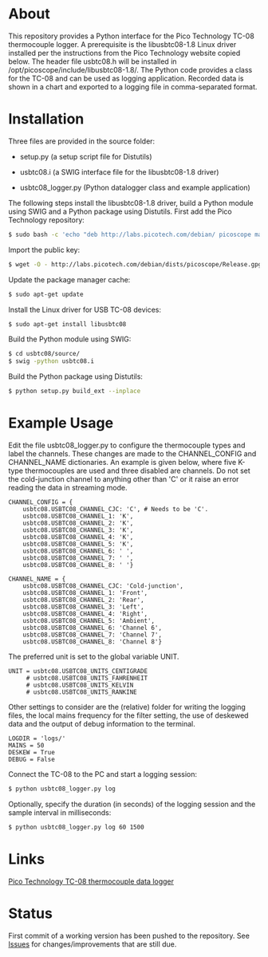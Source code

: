About
===

This repository provides a Python interface for the Pico Technology TC-08 thermocouple logger. A prerequisite is the libusbtc08-1.8 Linux driver installed per the instructions from the Pico Technology website copied below. The header file usbtc08.h will be installed in /opt/picoscope/include/libusbtc08-1.8/. The Python code provides a class for the TC-08 and can be used as logging application. Recorded data is shown in a chart and exported to a logging file in comma-separated format.

Installation
===

Three files are provided in the source folder:

* setup.py (a setup script file for Distutils)

* usbtc08.i (a SWIG interface file for the libusbtc08-1.8 driver)

* usbtc08_logger.py (Python datalogger class and example application)

The following steps install the libusbtc08-1.8 driver, build a Python module using SWIG and a Python package using Distutils. First add the Pico Technology repository:

```bash
$ sudo bash -c 'echo "deb http://labs.picotech.com/debian/ picoscope main" >/etc/apt/sources.list.d/picoscope.list'
```

Import the public key:

```bash
$ wget -O - http://labs.picotech.com/debian/dists/picoscope/Release.gpg.key | sudo apt-key add -
```

Update the package manager cache:

```bash
$ sudo apt-get update
```

Install the Linux driver for USB TC-08 devices:

```bash
$ sudo apt-get install libusbtc08
```

Build the Python module using SWIG:

```bash
$ cd usbtc08/source/
$ swig -python usbtc08.i
```

Build the Python package using Distutils:

```bash
$ python setup.py build_ext --inplace
```

Example Usage
===

Edit the file usbtc08_logger.py to configure the thermocouple types and label the channels. These changes are made to the CHANNEL_CONFIG and CHANNEL_NAME dictionaries. An example is given below, where five K-type thermocouples are used and three disabled are channels. Do not set the cold-junction channel to anything other than 'C' or it raise an error reading the data in streaming mode.

```
CHANNEL_CONFIG = {
    usbtc08.USBTC08_CHANNEL_CJC: 'C', # Needs to be 'C'.
    usbtc08.USBTC08_CHANNEL_1: 'K',
    usbtc08.USBTC08_CHANNEL_2: 'K',
    usbtc08.USBTC08_CHANNEL_3: 'K',
    usbtc08.USBTC08_CHANNEL_4: 'K',
    usbtc08.USBTC08_CHANNEL_5: 'K',
    usbtc08.USBTC08_CHANNEL_6: ' ',
    usbtc08.USBTC08_CHANNEL_7: ' ',
    usbtc08.USBTC08_CHANNEL_8: ' '}
```

```
CHANNEL_NAME = {
    usbtc08.USBTC08_CHANNEL_CJC: 'Cold-junction',
    usbtc08.USBTC08_CHANNEL_1: 'Front',
    usbtc08.USBTC08_CHANNEL_2: 'Rear',
    usbtc08.USBTC08_CHANNEL_3: 'Left',
    usbtc08.USBTC08_CHANNEL_4: 'Right',
    usbtc08.USBTC08_CHANNEL_5: 'Ambient',
    usbtc08.USBTC08_CHANNEL_6: 'Channel 6',
    usbtc08.USBTC08_CHANNEL_7: 'Channel 7',
    usbtc08.USBTC08_CHANNEL_8: 'Channel 8'}
```

The preferred unit is set to the global variable UNIT.

```
UNIT = usbtc08.USBTC08_UNITS_CENTIGRADE
     # usbtc08.USBTC08_UNITS_FAHRENHEIT
     # usbtc08.USBTC08_UNITS_KELVIN
     # usbtc08.USBTC08_UNITS_RANKINE
```

Other settings to consider are the (relative) folder for writing the logging files, the local mains frequency for the filter setting, the use of deskewed data and the output of debug information to the terminal.

```
LOGDIR = 'logs/'
MAINS = 50
DESKEW = True
DEBUG = False
```

Connect the TC-08 to the PC and start a logging session:
```bash
$ python usbtc08_logger.py log
```

Optionally, specify the duration (in seconds) of the logging session and the sample interval in milliseconds:
```bash
$ python usbtc08_logger.py log 60 1500
```

Links
===

[Pico Technology TC-08 thermocouple data logger](https://www.picotech.com/data-logger/tc-08/thermocouple-data-logger)

Status
==

First commit of a working version has been pushed to the repository. See [Issues](https://github.com/bankrasrg/usbtc08/issues) for changes/improvements that are still due.
